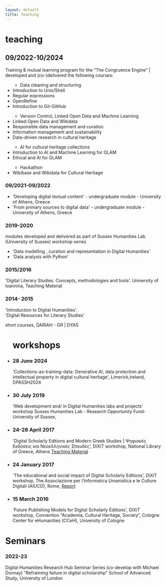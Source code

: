 ```yaml
---
layout: default
title: Teaching
---
```


<h1>teaching</h1>


    
<h2>09/2022-10/2024</h2>


Training & mutual learning program for the “The Congruence Engine” | developed and (co-)delivered the following courses:



<ul>



- Data cleaning and structuring
  
<li> Introduction to Unix/Shell</li>
<li> Regular expressions</li>
<li> OpenRefine </li>
<li> Introduction to Git-GitHub</li>



- Version Control, Linked Open Data and Machine Learning
  
<li> Linked Open Data and Wikidata</li>
<li> Responsible data management and curation</li>
<li> Information management and sustainability</li>
<li> Data-driven research in cultural heritage</li>



- AI for cultural heritage collections
 
<li> Introduction to AI and Machine Learning for GLAM</li>
<li> Ethical and AI for GLAM</li>



- Hackathon
 
<li>Wikibase and Wikidata for Cultural Heritage </li>


</ul>
 

 <h3>09/2021-09/2022</h3>

   <ul>
<li>'Developing digital textual content' - undergraduate module - University of Athens, Greece </li>

<li>'From primary sources to digital data' - undergraduate module - University of Athens, Greece</li>


   </ul>


   
<h3>2019-2020</h3>

modules developed and delivered as part of Sussex Humanities Lab (University of Sussex) workshop series 

<ul>
  
<li>'Data modelling , curation and representation in Digital Humanities'</li>
<li>'Data analysis with Python'</li>
</ul>

 


<h3>2015/2016</h3>

 
 'Digital Literary Studies. Concepts, methodologies and tools'. University of Ioannina,  Teaching Material
  
  

<h3>2014- 2015</h3>
 
 'Introduction to Digital Humanities'.  
 'Digital Resources for Literary Studies'
 
 short courses, DARIAH - GR | DYAS
  </li>
  
</ul>


<ul>
<h1>workshops</h1> 


<li>
       
<h3>28 June 2024</h3>

    
  'Collections-as-training-data:  Generative AI, data protection and intellectual property in digital cultural heritage', Limerick,Ireland, DPASSH2024
  </li>
  
 
  
  <li>

<h3>30 July 2019</h3>


‘Web development and/ in Digital Humanities labs and projects’ workshop
Sussex Humanities Lab - Research Opportunity Fund- University of Sussex, 
  </li>
 
  
 <li>
    
<h3>24-28 April 2017</h3>

  
  'Digital Scholarly Editions and Modern Greek Studies | Ψηφιακές Εκδόσεις και Νεοελληνικές Σπουδές', DiXiT workshop,  National Library of Greece, Athens  <a href = "https://dixit-eu.github.io/Digital-Scholarly-EditionsGR-workshop/">  Teaching Material </a>
 </li>
  <li>

<h3>24 January 2017</h3>

  
  'The educational and social impact of Digital Scholarly Editions', DiXiT workshop, The Associazione per l’Informatica Umanistica e le Culture Digitali (AIUCD), Rome,  <a href="https://dixit.hypotheses.org/1268"> Report </a>
  </li>
 


<li>

<h3>15 March 2016</h3>


'Future Publishing Models for Digital Scholarly Editions', DiXiT workshop, Convention “Academia, Cultural Heritage, Society”, Cologne Center for eHumanities (CCeH), University of Cologne
</li>

  
</ul>


<h1>Seminars</h1>

  
<h3>2022-23</h3>


Digital Humanities Research Hub Seminar Series (co-develop with Michael Donnay) “Refraiming failure in digital scholarship”
School of Advanced Study, University of London



